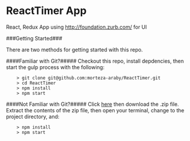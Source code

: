 # ReactTimer App

React, Redux App using http://foundation.zurb.com/ for UI

###Getting Started###

There are two methods for getting started with this repo.

####Familiar with Git?#####
Checkout this repo, install depdencies, then start the gulp process with the following:

```
	> git clone git@github.com:morteza-araby/ReactTimer.git
	> cd ReactTimer
	> npm install
	> npm start
```

####Not Familiar with Git?#####
Click [here](https://github.com/morteza-araby/ReactTimer/releases) then download the .zip file.  Extract the contents of the zip file, then open your terminal, change to the project directory, and:

```
	> npm install
	> npm start
```
